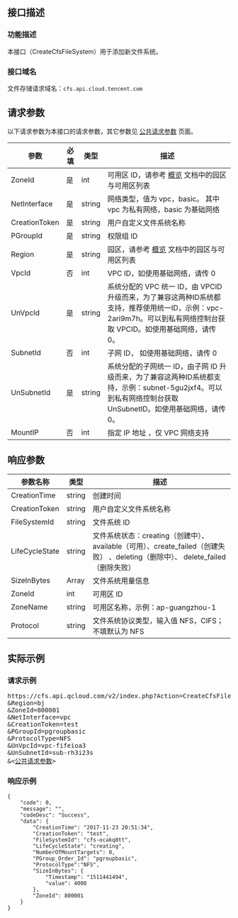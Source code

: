 ## 接口描述
### 功能描述
本接口（CreateCfsFileSystem）用于添加新文件系统。
### 接口域名
文件存储请求域名：`cfs.api.cloud.tencent.com`

## 请求参数
以下请求参数为本接口的请求参数，其它参数见 [公共请求参数](https://cloud.tencent.com/document/product/582/13227) 页面。

|       参数      |必填 |类型  |                                   描述                              |
|-----------------|------|--------|-----------------------------------------------------------------|
| ZoneId          |   是   |int    | 可用区 ID，请参考 [概览](https://cloud.tencent.com/document/product/582/13225) 文档中的园区与可用区列表              |
| NetInterface    | 是   |string | 网络类型，值为 vpc，basic。 其中 vpc 为私有网络，basic 为基础网络                      |
| CreationToken   |  是   |string | 用户自定义文件系统名称                                                  |
| PGroupId   |       是   |  string |  权限组 ID                                |
| Region          |  是   |string |园区，请参考 [概览](https://cloud.tencent.com/document/product/582/13225) 文档中的园区与可用区列表                   |
| VpcId           |  否   |int   |  VPC ID，如使用基础网络，请传 0                                 |
| UnVpcId           |  是   |string    | 系统分配的 VPC 统一 ID，由 VPCID 升级而来，为了兼容这两种ID系统都支持，推荐使用统一ID，示例：vpc-2ari9m7h。可以到私有网络控制台获取 VPCID。如使用基础网络，请传0。                                 |
| SubnetId        | 否   |int    | 子网 ID， 如使用基础网络，请传 0         |
| UnSubnetId           |  是   |string    | 系统分配的子网统一 ID，由子网 ID 升级而来，为了兼容这两种ID系统都支持，示例：subnet-5gu2jxf4。可以到私有网络控制台获取 UnSubnetID。如使用基础网络，请传0。|
| MountIP        |  否   |int    | 指定 IP 地址 ，仅 VPC 网络支持       | 




## 响应参数

|    参数名称    |类型|                                                          描述                                                            |
|----------------|--------|--------------------------------------------------------|
| CreationTime   |string | 创建时间                                                                                                                |
| CreationToken  |string| 用户自定义文件系统名称                                                           |
| FileSystemId   |string| 文件系统 ID                                                            |
| LifeCycleState | string |文件系统状态：creating（创建中）、available（可用）、create_failed（创建失败） 、deleting（删除中）、 delete_failed（删除失败） |
| SizeInBytes    |Array  | 文件系统用量信息                                                                                                        |
| ZoneId       | int     | 可用区 ID                                                                                                                 |
| ZoneName       | string     | 可用区名称，示例：ap-guangzhou-1                                                                                                                  |
| Protocol          |  string |文件系统协议类型，输入值 NFS，CIFS；不填默认为 NFS  |


## 实际示例 

### 请求示例 



<pre>
https://cfs.api.qcloud.com/v2/index.php?Action=CreateCfsFileSystem
&Region=bj
&ZoneId=800001
&NetInterface=vpc
&CreationToken=test
&PGroupId=pgroupbasic
&ProtocolType=NFS
&UnVpcId=vpc-fifeioa3
&UnSubnetId=sub-rh3i23s
&<<a href="https://www.cloud.tencent.com/doc/api/229/6976">公共请求参数</a>>
</pre>


### 响应示例 

```
{
    "code": 0,
    "message": "",
    "codeDesc": "Success",
    "data": {
        "CreationTime": "2017-11-23 20:51:34",
        "CreationToken": "test",
        "FileSystemId": "cfs-ocakq8tt",
        "LifeCycleState": "creating",
        "NumberOfMountTargets": 0,
        "PGroup_Order_Id": "pgroupbasic",
        "ProtocolType":"NFS",
        "SizeInBytes": {
            "Timestamp": "1511441494",
            "value": 4000
        },
        "ZoneId": 800001
    }
}

```
